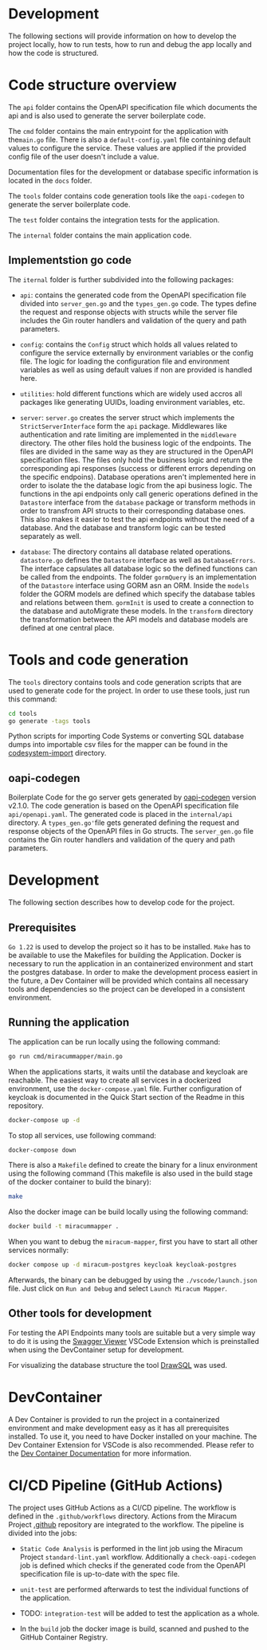 # Development

The following sections will provide information on how to develop the project locally, how to run tests, how to run and debug the app locally and how the code is structured.

# Code structure overview

The `api` folder contains the OpenAPI specification file which documents the api and is also used to generate the server boilerplate code.

The `cmd` folder contains the main entrypoint for the application with the`main.go` file. There is also a `default-config.yaml` file containing default values to configure the service. These values are applied if the provided config file of the user doesn't include a value.

Documentation files for the development or database specific information is located in the `docs` folder.

The `tools` folder contains code generation tools like the `oapi-codegen` to generate the server boilerplate code.

The `test` folder contains the integration tests for the application.

The `internal` folder contains the main application code.

## Implementstion go code

The `iternal` folder is further subdivided into the following packages:

- `api`: contains the generated code from the OpenAPI specification file divided into `server_gen.go` and the `types_gen.go` code. The types define the request and response objects with structs while the server file includes the Gin router handlers and validation of the query and path parameters.

- `config`: contains the `Config` struct which holds all values related to configure the service externally by environment variables or the config file. The logic for loading the configuration file and environment variables as well as using default values if non are provided is handled here.

- `utilities`: hold different functions which are widely used accros all packages like generating UUIDs, loading environment variables, etc.

- `server`: `server.go` creates the server struct which implements the `StrictServerInterface` form the `api` package. Middlewares like authentication and rate limiting are implemented in the `middleware` directory. The other files hold the business logic of the endpoints. The files are divided in the same way as they are structured in the OpenAPI specification files. The files only hold the business logic and return the corresponding api responses (success or different errors depending on the specific endpoins). Database operations aren't implemented here in order to isolate the the database logic from the api business logic. The functions in the api endpoints only call generic operations defined in the `Datastore` interface from the `database` package or transform methods in order to transfrom API structs to their corresponding database ones. This also makes it easier to test the api endpoints without the need of a database. And the database and transform logic can be tested separately as well.

- `database`: The directory contains all database related operations. `datastore.go` defines the `Datastore` interface as well as `DatabaseErrors`. The interface capsulates all database logic so the defined functions can be called from the endpoints. The folder `gormQuery` is an implementation of the `Datastore` interface using GORM asn an ORM. Inside the `models` folder the GORM models are defined which specify the database tables and relations between them. `gormInit` is used to create a connection to the database and autoMigrate these models. In the `transform` directory the transformation between the API models and database models are defined at one central place.

# Tools and code generation

The `tools` directory contains tools and code generation scripts that are used to generate code for the project. In order to use these tools, just run this command:

```bash
cd tools
go generate -tags tools
```

Python scripts for importing Code Systems or converting SQL database dumps into importable csv files for the mapper can be found in the [codesystem-import](../tools/codesystem-import/) directory.

## oapi-codegen

Boilerplate Code for the go server gets generated by [oapi-codegen](https://github.com/deepmap/oapi-codegen) version v2.1.0. The code generation is based on the OpenAPI specification file `api/openapi.yaml`. The generated code is placed in the `internal/api` directory. A `types_gen.go'`file gets generated defining the request and response objects of the OpenAPI files in Go structs. The `server_gen.go` file contains the Gin router handlers and validation of the query and path parameters.

# Development

The following section describes how to develop code for the project.

## Prerequisites

`Go 1.22` is used to develop the project so it has to be installed. `Make` has to be available to use the Makefiles for building the Application. Docker is necessary to run the application in an containerized environment and start the postgres database. In order to make the development process easiert in the future, a Dev Container will be provided which contains all necessary tools and dependencies so the project can be developed in a consistent environment.

## Running the application

The application can be run locally using the following command:

```bash
go run cmd/miracummapper/main.go
```

When the applications starts, it waits until the database and keycloak are reachable. The easiest way to create all services in a dockerized environment, use the `docker-compose.yaml` file. Further configuration of keycloak is documented in the Quick Start section of the Readme in this repository.

```bash
docker-compose up -d
```

To stop all services, use following command:

```bash
docker-compose down
```

There is also a `Makefile` defined to create the binary for a linux environment using the following command (This makefile is also used in the build stage of the docker container to build the binary):

```bash
make
```

Also the docker image can be build locally using the following command:

```bash
docker build -t miracummapper .
```

When you want to debug the `miracum-mapper`, first you have to start all other services normally:

```bash
docker compose up -d miracum-postgres keycloak keycloak-postgres
```

Afterwards, the binary can be debugged by using the `./vscode/launch.json` file. Just click on `Run and Debug` and select `Launch Miracum Mapper`.

## Other tools for development

For testing the API Endpoints many tools are suitable but a very simple way to do it is using the [Swagger Viewer](https://marketplace.visualstudio.com/items?itemName=Arjun.swagger-viewer) VSCode Extension which is preinstalled when using the DevContainer setup for development.

For visualizing the database structure the tool [DrawSQL](https://drawsql.app) was used.

# DevContainer

A Dev Container is provided to run the project in a containerized environment and make development easy as it has all prerequisites installed. To use it, you need to have Docker installed on your machine. The Dev Container Extension for VSCode is also recommended. Please refer to the [Dev Container Documentation](https://code.visualstudio.com/docs/remote/containers) for more information.

# CI/CD Pipeline (GitHub Actions)

The project uses GitHub Actions as a CI/CD pipeline. The workflow is defined in the `.github/workflows` directory. Actions from the Miracum Project [.github](https://github.com/miracum/.github) repository are integrated to the workflow. The pipeline is divided into the jobs:

- `Static Code Analysis` is performed in the lint job using the Miracum Project `standard-lint.yaml` workflow. Additionally a `check-oapi-codegen` job is defined which checks if the generated code from the OpenAPI specification file is up-to-date with the spec file.

- `unit-test` are performed afterwards to test the individual functions of the application.

- TODO: `integration-test` will be added to test the application as a whole.

- In the `build` job the docker image is build, scanned and pushed to the GitHub Container Registry.
